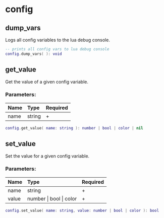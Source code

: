 # config

## dump\_vars

Logs all config variables to the lua debug console.

```lua
-- prints all config vars to lua debug console
config.dump_vars( ): void
```

## get\_value

Get the value of a given config variable.

### Parameters:

| Name | Type | Required |
| :--- | :--- | :--- |
| name | string | + |

```lua
config.get_value( name: string ): number | bool | color | nil
```

## set\_value

Set the value for a given config variable.

### Parameters:

| Name | Type | Required |
| :--- | :--- | :--- |
| name | string | + |
| value | number \| bool \| color | + |

```lua
config.set_value( name: string, value: number | bool | color ): bool
```

